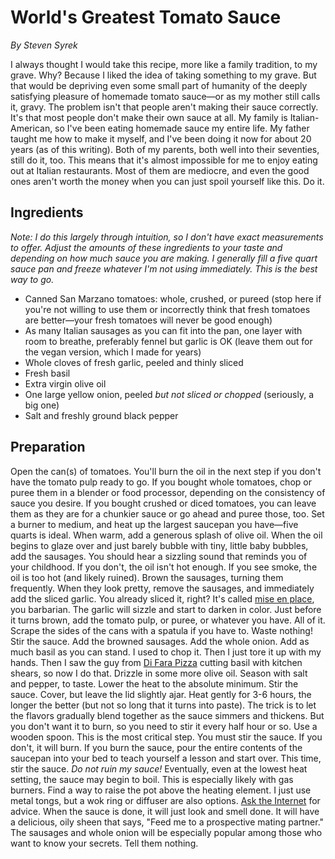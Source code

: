 # World's Greatest Tomato Sauce

_By Steven Syrek_

I always thought I would take this recipe, more like a family tradition, to my grave. Why? Because I liked the idea of taking something to my grave. But that would be depriving even some small part of humanity of the deeply satisfying pleasure of homemade tomato sauce—or as my mother still calls it, gravy. The problem isn't that people aren't making their sauce correctly. It's that most people don't make their own sauce at all. My family is Italian-American, so I've been eating homemade sauce my entire life. My father taught me how to make it myself, and I've been doing it now for about 20 years (as of this writing). Both of my parents, both well into their seventies, still do it, too. This means that it's almost impossible for me to enjoy eating out at Italian restaurants. Most of them are mediocre, and even the good ones aren't worth the money when you can just spoil yourself like this. Do it.

## Ingredients

_Note: I do this largely through intuition, so I don't have exact measurements to offer. Adjust the amounts of these ingredients to your taste and depending on how much sauce you are making. I generally fill a five quart sauce pan and freeze whatever I'm not using immediately. This is the best way to go._

- Canned San Marzano tomatoes: whole, crushed, or pureed (stop here if you're not willing to use them or incorrectly think that fresh tomatoes are better—your fresh tomatoes will never be good enough)
- As many Italian sausages as you can fit into the pan, one layer with room to breathe, preferably fennel but garlic is OK (leave them out for the vegan version, which I made for years)
- Whole cloves of fresh garlic, peeled and thinly sliced
- Fresh basil
- Extra virgin olive oil
- One large yellow onion, peeled _but not sliced or chopped_ (seriously, a big one)
- Salt and freshly ground black pepper

## Preparation

Open the can(s) of tomatoes. You'll burn the oil in the next step if you don't have the tomato pulp ready to go. If you bought whole tomatoes, chop or puree them in a blender or food processor, depending on the consistency of sauce you desire. If you bought crushed or diced tomatoes, you can leave them as they are for a chunkier sauce or go ahead and puree those, too. Set a burner to medium, and heat up the largest saucepan you have—five quarts is ideal. When warm, add a generous splash of olive oil. When the oil begins to glaze over and just barely bubble with tiny, little baby bubbles, add the sausages. You should hear a sizzling sound that reminds you of your childhood. If you don't, the oil isn't hot enough. If you see smoke, the oil is too hot (and likely ruined). Brown the sausages, turning them frequently. When they look pretty, remove the sausages, and immediately add the sliced garlic. You already sliced it, right? It's called [mise en place](https://en.wikipedia.org/wiki/Mise_en_place), you barbarian. The garlic will sizzle and start to darken in color. Just before it turns brown, add the tomato pulp, or puree, or whatever you have. All of it. Scrape the sides of the cans with a spatula if you have to. Waste nothing! Stir the sauce. Add the browned sausages. Add the whole onion. Add as much basil as you can stand. I used to chop it. Then I just tore it up with my hands. Then I saw the guy from [Di Fara Pizza](http://www.difarany.com/) cutting basil with kitchen shears, so now I do that. Drizzle in some more olive oil. Season with salt and pepper, to taste. Lower the heat to the absolute minimum. Stir the sauce. Cover, but leave the lid slightly ajar. Heat gently for 3-6 hours, the longer the better (but not so long that it turns into paste). The trick is to let the flavors gradually blend together as the sauce simmers and thickens. But you don't want it to burn, so you need to stir it every half hour or so. Use a wooden spoon. This is the most critical step. You must stir the sauce. If you don't, it will burn. If you burn the sauce, pour the entire contents of the saucepan into your bed to teach yourself a lesson and start over. This time, stir the sauce. _Do not ruin my sauce!_ Eventually, even at the lowest heat setting, the sauce may begin to boil. This is especially likely with gas burners. Find a way to raise the pot above the heating element. I just use metal tongs, but a wok ring or diffuser are also options. [Ask the Internet](https://www.chowhound.com/post/stove-burner-smaller-665499) for advice. When the sauce is done, it will just look and smell done. It will have a delicious, oily sheen that says, "Feed me to a prospective mating partner." The sausages and whole onion will be especially popular among those who want to know your secrets. Tell them nothing.
